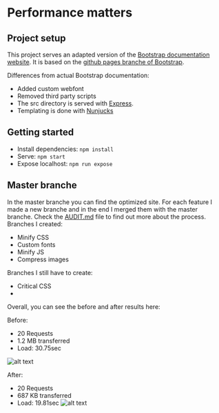 # Performance matters

## Project setup

This project serves an adapted version of the [Bootstrap documentation website](http://getbootstrap.com/). It is based on the [github pages branche of Bootstrap](https://github.com/twbs/bootstrap/tree/gh-pages).

Differences from actual Bootstrap documentation:

- Added custom webfont
- Removed third party scripts
- The src directory is served with [Express](https://expressjs.com/).
- Templating is done with [Nunjucks](https://mozilla.github.io/nunjucks/)

## Getting started

- Install dependencies: `npm install`
- Serve: `npm start`
- Expose localhost: `npm run expose`

## Master branche
In the master branche you can find the optimized site. For each feature I made a new branche and in the end I merged them with the master branche. Check the [AUDIT.md](https://github.com/s44s/performance-matters/blob/master/AUDIT.md) file to find out more about the process.
Branches I created:
* Minify CSS
* Custom fonts
* Minify JS
* Compress images

Branches I still have to create:
* Critical CSS
*
Overall, you can see the before and after results here:

Before:
* 20 Requests
* 1.2 MB transferred
* Load: 30.75sec

![alt text](https://github.com/s44s/performance-matters/blob/master/src/images/overallbefore.png "Screen")

After:
* 20 Requests
* 687 KB transferred
* Load: 19.81sec
![alt text](https://github.com/s44s/performance-matters/blob/master/src/images/overall-after.png "Screen")
